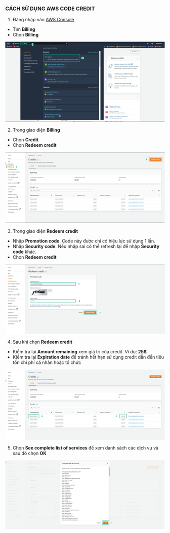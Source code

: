 ### CÁCH SỬ DỤNG AWS CODE CREDIT

1. Đăng nhập vào [AWS Console](https://aws.amazon.com/console/)

- Tìm **Billing**
- Chọn **Billing**


![Credit Code](/images/0001-creditcode.png)


2. Trong giao diện **Billing**

- Chọn **Credit**
- Chọn **Redeem credit**

![Credit Code](/images/0002-creditcode.png)


3. Trong giao diện **Redeem credit**

- Nhập **Promotion code**. Code này được chỉ có hiệu lực sử dụng 1 lần.
- Nhập **Security code**. Nếu nhập sai có thể refresh lại để nhập **Security code** khác.
- Chọn **Redeem credit**

![Credit Code](/images/0003-creditcode.png)



4. Sau khi chọn **Redeem credit**

- Kiểm tra lại **Amount remaining** xem giá trị của credit. Ví dụ: **25$**
- Kiểm tra lại **Expiration date** để tránh hết hạn sử dụng credit dẫn đến tiêu tốn chi phí cá nhân hoặc tổ chức

![Credit Code](/images/0004-creditcode.png)


5. Chọn **See complete list of services** để xem danh sách các dịch vụ và sau đó chọn **OK**

![Credit Code](/images/0005-creditcode.png) 
